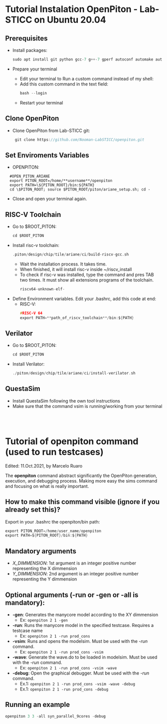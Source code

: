 # Tutorial Instalation OpenPiton - Lab-STICC on Ubuntu 20.04

## Prerequisites
* Install packages:
  ```c
  sudo apt install git python gcc-7 g++-7 gperf autoconf automake autotools-dev libmpc-dev libmpfr-dev libgmp-dev gawk build-essential bison flex texinfo python-pexpect libusb-1.0-0-dev default-jdk zlib1g-dev valgrind csh
    ```

* Prepare your terminal
  * Edit your terminal to Run a custom command instead of my shell:
  * Add this custom command in the text field:
    ```c
    bash --login
    ```
  * Restart your terminal
  

## Clone OpenPiton
* Clone OpenPiton from Lab-STICC git:
   ```c
    git clone https://github.com/Nooman-LabSTICC/openpiton.git
   ```

## Set Enviroments Variables

  
  * OPENPITON: 
  ```
    #OPEN_PITON_ARIANE  
    export PITON_ROOT=/home/**username**/openpiton  
    export PATH=\${PITON_ROOT}/bin:${PATH}  
    cd \$PITON_ROOT; source $PITON_ROOT/piton/ariane_setup.sh; cd -
  ```

* Close and open your terminal again.
  
## RISC-V Toolchain
* Go to $ROOT_PITON:
    ```c
    cd $ROOT_PITON
    ```
* Install risc-v toolchain:
    ```c
    .piton/design/chip/tile/ariane/ci/build-riscv-gcc.sh
    ```
    * Wait the installation process. It takes time.
    * When finished, it will install risc-v inside ~/riscv_install
    * To check if risc-v was installed, type the command and pres TAB two times. It must show all extensions programs of the toolchain.
      ```c
      riscv64-unknown-elf-
      ```
* Define Environment variables. Edit your .bashrc, add this code at end:
  * RISC-V:
    ```c
    #RISC-V 64  
    export PATH=**path_of_riscv_toolchain**/bin:${PATH}
    ```


## Verilator
* Go to $ROOT_PITON:
    ```c
    cd $ROOT_PITON
    ```
* Install Verilator:
    ```c
    ./piton/design/chip/tile/ariane/ci/install-verilator.sh
    ```

## QuestaSim
* Install QuestaSim following the own tool instructions
* Make sure that the command vsim is running/working from your terminal

<br/><br/>

Tutorial of **openpiton** command (used to run testcases)
============
Edited: 11.Oct.2021, by Marcelo Ruaro

The **openpiton** command abstract significantly the OpenPiton generation, execution, and debugging process. Making more easy the sims command and focusing on what is really important.

How to make this command visible (ignore if you already set this)?
---------------
Export in your .bashrc the openpiton/bin path:
```c
export PITON_ROOT=/home/user_name/openpiton
export PATH=${PITON_ROOT}/bin:${PATH}
```

Mandatory arguments
---------------
* *X_DIMMENSION*: 1st argument is an integer positive number representing the X dimmension
* *Y_DIMMENSION*:  2nd argument is an integer positive number representing the Y dimmension
  

  

Optional arguments (-run or -gen or -all is mandatory):
---------------
* **-gen**: Generates the manycore model according to the XY dimmension
  * Ex: ``` openpiton 2 1 -gen ```
* **-run**: Runs the manycore model in the specified testcase. Requires a testcase name
  * Ex: ```openpiton 2 1 -run prod_cons```
* **-vsim**: Runs and opens the modelsim. Must be used with the *-run* command.
  * Ex: ```openpiton 2 1 -run prod_cons -vsim```
* **-wave**: Generate the wave.do to be loaded in modelsim. Must be used with the *-run* command.
  * Ex: ```openpiton 2 1 -run prod_cons -vsim -wave```
* **-debug**: Open the graphical debugger. Must be used with the *-run* command.
  *  Ex.1: ```openpiton 2 1 -run prod_cons -vsim -wave -debug```
  *  Ex.1: ```openpiton 2 1 -run prod_cons -debug```

## Running an example

```c
openpiton 3 3 -all syn_parallel_9cores -debug
```

    
   